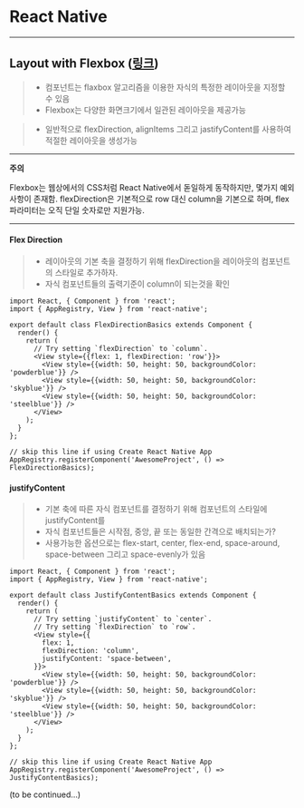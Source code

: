 React Native
============

---

Layout with Flexbox ([링크](https://facebook.github.io/react-native/docs/flexbox.html))
------------------------------------------------------------------------

> - 컴포넌트는 flaxbox 알고리즘을 이용한 자식의 특정한 레이아웃을 지정할 수 있음 
> - Flexbox는 다양한 화면크기에서 일관된 레이아웃을 제공가능 

> - 일반적으로 flexDirection, alignItems 그리고 jastifyContent를 사용하여 적절한 레이아웃을 생성가능 

---
**주의**

  Flexbox는 웹상에서의 CSS처럼 React Native에서 돋일하게 동작하지만, 몇가지 예외사항이 존재함. flexDirection은 기본적으로 row 대신 column을 기본으로 하며, flex 파라미터는 오직 단일 숫자로만 지원가능.

---


#### Flex Direction

> - 레이아웃의 기본 축을 결정하기 위해 flexDirection을 레이아웃의 컴포넌트의 스타일로 추가하자.
> - 자식 컴포넌트들의 출력기준이 column이 되는것을 확인 

~~~
import React, { Component } from 'react';
import { AppRegistry, View } from 'react-native';

export default class FlexDirectionBasics extends Component {
  render() {
    return (
      // Try setting `flexDirection` to `column`.
      <View style={{flex: 1, flexDirection: 'row'}}>
        <View style={{width: 50, height: 50, backgroundColor: 'powderblue'}} />
        <View style={{width: 50, height: 50, backgroundColor: 'skyblue'}} />
        <View style={{width: 50, height: 50, backgroundColor: 'steelblue'}} />
      </View>
    );
  }
};

// skip this line if using Create React Native App
AppRegistry.registerComponent('AwesomeProject', () => FlexDirectionBasics);
~~~

#### justifyContent

> - 기본 축에 따른 자식 컴포넌트를 결정하기 위해 컴포넌트의 스타일에 justifyContent를  
> - 자식 컴포넌트들은 시작점, 중앙, 끝 또는 동일한 간격으로 배치되는가?
> - 사용가능한 옵션으로는 flex-start, center, flex-end, space-around, space-between 그리고 space-evenly가 있음

~~~
import React, { Component } from 'react';
import { AppRegistry, View } from 'react-native';

export default class JustifyContentBasics extends Component {
  render() {
    return (
      // Try setting `justifyContent` to `center`.
      // Try setting `flexDirection` to `row`.
      <View style={{
        flex: 1,
        flexDirection: 'column',
        justifyContent: 'space-between',
      }}>
        <View style={{width: 50, height: 50, backgroundColor: 'powderblue'}} />
        <View style={{width: 50, height: 50, backgroundColor: 'skyblue'}} />
        <View style={{width: 50, height: 50, backgroundColor: 'steelblue'}} />
      </View>
    );
  }
};

// skip this line if using Create React Native App
AppRegistry.registerComponent('AwesomeProject', () => JustifyContentBasics);
~~~

(to be continued...)
